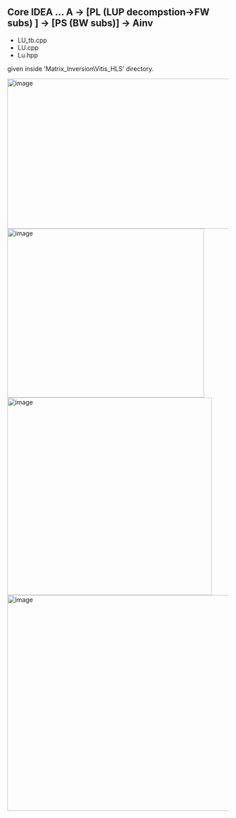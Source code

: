 ## Core IDEA ... A -> [PL (LUP decompstion->FW subs) ] -> [PS (BW subs)] -> Ainv

- LU_tb.cpp
- LU.cpp
- Lu.hpp
  
 given inside 'Matrix_Inversion\Vitis_HLS' directory.

<img width="1183" height="342" alt="image" src="https://github.com/user-attachments/assets/fb9fda16-1387-4ba6-9acd-3e76c606ac16" />

<img width="448" height="385" alt="image" src="https://github.com/user-attachments/assets/44387488-121a-4a12-ab12-594268e5d24c" />

 <img width="466" height="450" alt="image" src="https://github.com/user-attachments/assets/09b879a7-c877-4bb0-9ecb-d4a95dfe86a0" />

<img width="797" height="492" alt="image" src="https://github.com/user-attachments/assets/e49ea2e7-c802-4fcd-87dc-bbff64c2d9b4" />
